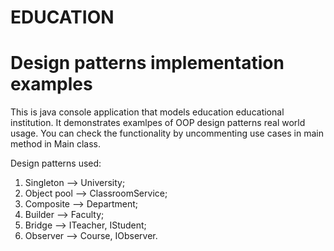 # EDUCATION
# Design patterns implementation examples 

This is java console application that models education educational institution.
It demonstrates examlpes of OOP design patterns real world usage.
You can check the functionality by uncommenting use cases in main method in Main class.

Design patterns used:
1) Singleton --> University;
2) Object pool --> ClassroomService;
3) Composite --> Department;
4) Builder --> Faculty;
5) Bridge --> ITeacher, IStudent;
6) Observer --> Course, IObserver.
